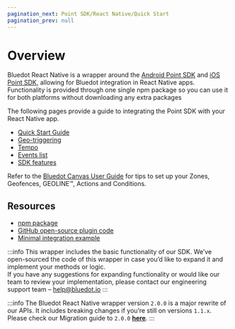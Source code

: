 ```yaml
---
pagination_next: Point SDK/React Native/Quick Start
pagination_prev: null
---
```


Overview
======================================

Bluedot React Native is a wrapper around the [Android Point SDK](../Android/Overview.md) and [iOS Point SDK](../iOS/Overview.md), allowing for Bluedot integration in React Native apps. Functionality is provided through one single npm package so you can use it for both platforms without downloading any extra packages

The following pages provide a guide to integrating the Point SDK with your React Native app.

*   [Quick Start Guide](./Quick%20Start.md)
*   [Geo-triggering](./Geo-triggering.md)
*   [Tempo](./Tempo.md)
*   [Events list](./Events%20List.md)
*   [SDK features](./Features.md)

Refer to the [Bluedot Canvas User Guide](../../../Canvas/Overview.md) for tips to set up your Zones, Geofences, GEOLINE™, Actions and Conditions.

Resources
---------

*   [npm package](https://www.npmjs.com/package/bluedot-react-native)
*   [GitHub open-source plugin code](https://github.com/Bluedot-Innovation/Bluedot-React-Native-Plugin)
*   [Minimal integration example](https://github.com/Bluedot-Innovation/Bluedot-React-Native-Minimal-Integration)

:::info
This wrapper includes the basic functionality of our SDK. We’ve open-sourced the code of this wrapper in case you’d like to expand it and implement your methods or logic.  
If you have any suggestions for expanding functionality or would like our team to review your implementation, please contact our engineering support team – [help@bluedot.io](mailto:help@bluedot.ok)
:::

:::info
The Bluedot React Native wrapper version `2.0.0` is a major rewrite of our APIs. It includes breaking changes if you’re still on versions `1.1.x`. Please check our Migration guide to `2.0.0` [**here**](./Migration%20Guides/Migrating%20to%202.0.0%20guide.md).
:::